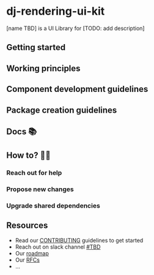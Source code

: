 # dj-rendering-ui-kit

[name TBD] is a UI Library for [TODO: add description]

## Getting started

## Working principles

## Component development guidelines

## Package creation guidelines

## Docs 📚

## How to? 🙋‍♂️

### Reach out for help

### Propose new changes

### Upgrade shared dependencies

## Resources

- Read our [CONTRIBUTING](docs/CONTRIBUTING.md) guidelines to get started
- Reach out on slack channel [#TBD]()
- Our [roadmap]()
- Our [RFCs]()
- ...
